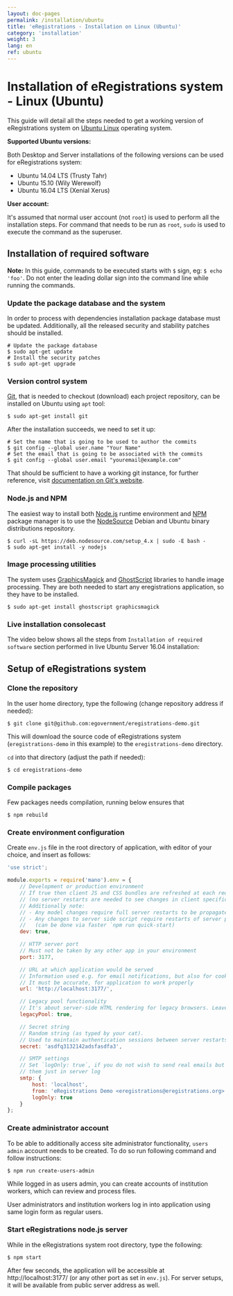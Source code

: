 ```yaml
---
layout: doc-pages
permalink: /installation/ubuntu
title: 'eRegistrations - Installation on Linux (Ubuntu)'
category: 'installation'
weight: 3
lang: en
ref: ubuntu
---
```


# Installation of eRegistrations system - Linux (Ubuntu)

This guide will detail all the steps needed to get a working version of eRegistrations system on [Ubuntu Linux](www.ubuntu.com/) operating system.

**Supported Ubuntu versions:**

Both Desktop and Server installations of the following versions can be used for eRegistrations system:

* Ubuntu 14.04 LTS (Trusty Tahr)
* Ubuntu 15.10 (Wily Werewolf)
* Ubuntu 16.04 LTS (Xenial Xerus)

**User account:**

It's assumed that normal user account (not `root`) is used to perform all the installation steps. For command that needs to be run as `root`, `sudo` is used to execute the command as the superuser.

## Installation of required software

**Note:** In this guide, commands to be executed starts with `$` sign, eg: `$ echo 'foo'`. Do not enter the leading dollar sign into the command line while running the commands.

### Update the package database and the system

In order to process with dependencies installation package database must be updated. Additionally, all the released security and stability patches should be installed.

```console
# Update the package database
$ sudo apt-get update
# Install the security patches
$ sudo apt-get upgrade
```

### Version control system

[Git](https://git-scm.com/), that is needed to checkout (download) each project repository, can be installed on Ubuntu using `apt` tool:

```console
$ sudo apt-get install git
```

After the installation succeeds, we need to set it up:

```console
# Set the name that is going to be used to author the commits
$ git config --global user.name "Your Name"
# Set the email that is going to be associated with the commits
$ git config --global user.email "youremail@example.com"
```

That should be sufficient to have a working git instance, for further reference, visit [documentation on Git's website](https://git-scm.com/doc).

### Node.js and NPM

The easiest way to install both [Node.js](http://nodejs.org/) runtime environment and [NPM](https://www.npmjs.com/) package manager is to use the [NodeSource](https://nodesource.com/) Debian and Ubuntu binary distributions repository.

```console
$ curl -sL https://deb.nodesource.com/setup_4.x | sudo -E bash -
$ sudo apt-get install -y nodejs
```

### Image processing utilities

The system uses [GraphicsMagick](http://www.graphicsmagick.org/) and [GhostScript](http://www.ghostscript.com/) libraries to handle image processing. They are both needed to start any eregistrations application, so they have to be installed.

```console
$ sudo apt-get install ghostscript graphicsmagick
```

### Live installation consolecast

The video below shows all the steps from `Installation of required software` section performed in live Ubuntu Server 16.04 installation:

<script type="text/javascript" src="https://asciinema.org/a/6rhohyhwfb9qqvysy0whq4gti.js" id="asciicast-6rhohyhwfb9qqvysy0whq4gti" async></script>

## Setup of eRegistrations system

### Clone the repository

In the user home directory, type the following (change repository address if needed):

```console
$ git clone git@github.com:egovernment/eregistrations-demo.git
```

This will download the source code of eRegistrations system (`eregistrations-demo` in this example) to the `eregistrations-demo` directory.

`cd` into that directory (adjust the path if needed):

```console
$ cd eregistrations-demo
```

### Compile packages

Few packages needs compilation, running below ensures that

```console
$ npm rebuild
```

### Create environment configuration

Create `env.js` file in the root directory of application, with editor of your choice, and insert as follows:

```javascript
'use strict';

module.exports = require('mano').env = {
	// Development or production environment
	// If true then client JS and CSS bundles are refreshed at each request
	// (no server restarts are needed to see changes in client specific code)
	// Additionally note:
	// - Any model changes require full server restarts to be propagated
	// - Any changes to server side script require restarts of server process
	//   (can be done via faster `npm run quick-start)
	dev: true,

	// HTTP server port
	// Must not be taken by any other app in your environment
	port: 3177,

	// URL at which application would be served
	// Information used e.g. for email notifications, but also for cookies resolution
	// It must be accurate, for application to work properly
	url: 'http://localhost:3177/',

	// Legacy pool functionality
	// It's about server-side HTML rendering for legacy browsers. Leave it to 'true'
	legacyPool: true,

	// Secret string
	// Random string (as typed by your cat).
	// Used to maintain authentication sessions between server restarts
	secret: 'asdfq3132142adsfasdfa3',

	// SMTP settings
	// Set `logOnly: true`, if you do not wish to send real emails but prefer to see
	// them just in server log
	smtp: {
		host: 'localhost',
		from: 'eRegistrations Demo <eregistrations@eregistrations.org>',
		logOnly: true
	}
};
```

### Create administrator account

To be able to additionally access site administrator functionality, `users admin` account needs to be created. To do so run following command and follow instructions:

```console
$ npm run create-users-admin
```

While logged in as users admin, you can create accounts of institution workers, which can review and process files.

User administrators and institution workers log in into application using same login form as regular users.

### Start eRegistrations node.js server

While in the eRegistrations system root directory, type the following:

```console
$ npm start
```

After few seconds, the application will be accessible at http://localhost:3177/ (or any other port as set in `env.js`). For server setups, it will be available from public server address as well.

